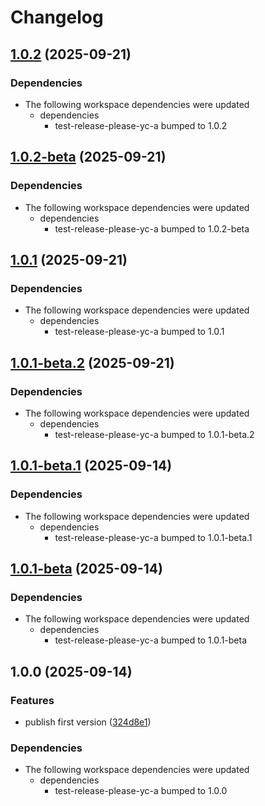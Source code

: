 # Changelog

## [1.0.2](https://github.com/li-yechao/test-release-please-yc/compare/test-release-please-yc-b-v1.0.2-beta...test-release-please-yc-b-v1.0.2) (2025-09-21)


### Dependencies

* The following workspace dependencies were updated
  * dependencies
    * test-release-please-yc-a bumped to 1.0.2

## [1.0.2-beta](https://github.com/li-yechao/test-release-please-yc/compare/test-release-please-yc-b-v1.0.1...test-release-please-yc-b-v1.0.2-beta) (2025-09-21)


### Dependencies

* The following workspace dependencies were updated
  * dependencies
    * test-release-please-yc-a bumped to 1.0.2-beta

## [1.0.1](https://github.com/li-yechao/test-release-please-yc/compare/test-release-please-yc-b-v1.0.1-beta.2...test-release-please-yc-b-v1.0.1) (2025-09-21)


### Dependencies

* The following workspace dependencies were updated
  * dependencies
    * test-release-please-yc-a bumped to 1.0.1

## [1.0.1-beta.2](https://github.com/li-yechao/test-release-please-yc/compare/test-release-please-yc-b-v1.0.1-beta.1...test-release-please-yc-b-v1.0.1-beta.2) (2025-09-21)


### Dependencies

* The following workspace dependencies were updated
  * dependencies
    * test-release-please-yc-a bumped to 1.0.1-beta.2

## [1.0.1-beta.1](https://github.com/li-yechao/test-release-please-yc/compare/test-release-please-yc-b-v1.0.1-beta...test-release-please-yc-b-v1.0.1-beta.1) (2025-09-14)


### Dependencies

* The following workspace dependencies were updated
  * dependencies
    * test-release-please-yc-a bumped to 1.0.1-beta.1

## [1.0.1-beta](https://github.com/li-yechao/test-release-please-yc/compare/test-release-please-yc-b-v1.0.0...test-release-please-yc-b-v1.0.1-beta) (2025-09-14)


### Dependencies

* The following workspace dependencies were updated
  * dependencies
    * test-release-please-yc-a bumped to 1.0.1-beta

## 1.0.0 (2025-09-14)


### Features

* publish first version ([324d8e1](https://github.com/li-yechao/test-release-please-yc/commit/324d8e1f1bd6cc4cba769410bf09319b1bc49a78))


### Dependencies

* The following workspace dependencies were updated
  * dependencies
    * test-release-please-yc-a bumped to 1.0.0
